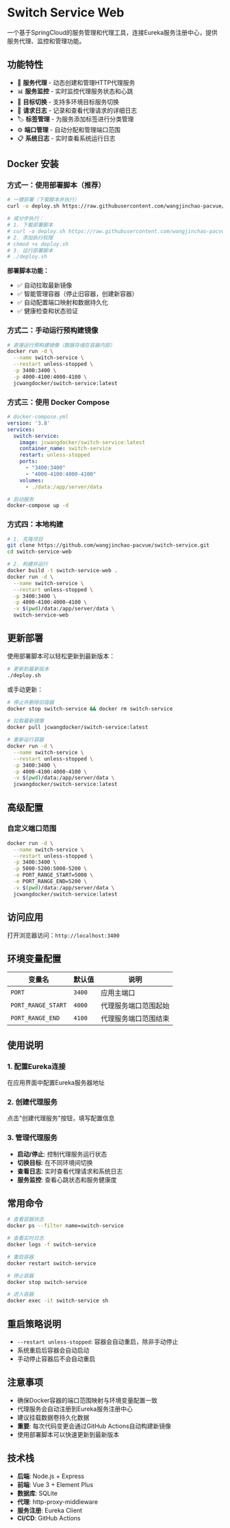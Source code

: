 # Switch Service Web

一个基于SpringCloud的服务管理和代理工具，连接Eureka服务注册中心，提供服务代理、监控和管理功能。

## 功能特性

- 🔄 **服务代理** - 动态创建和管理HTTP代理服务
- 📊 **服务监控** - 实时监控代理服务状态和心跳
- 🎯 **目标切换** - 支持多环境目标服务切换
- 📝 **请求日志** - 记录和查看代理请求的详细日志
- 🏷️ **标签管理** - 为服务添加标签进行分类管理
- ⚙️ **端口管理** - 自动分配和管理端口范围
- 📋 **系统日志** - 实时查看系统运行日志

## Docker 安装

### 方式一：使用部署脚本（推荐）

```bash
# 一键部署（下载脚本并执行）
curl -o deploy.sh https://raw.githubusercontent.com/wangjinchao-pacvue/switch-service/master/deploy.sh && chmod +x deploy.sh && ./deploy.sh

# 或分步执行：
# 1. 下载部署脚本
# curl -o deploy.sh https://raw.githubusercontent.com/wangjinchao-pacvue/switch-service/master/deploy.sh
# 2. 添加执行权限
# chmod +x deploy.sh  
# 3. 运行部署脚本
# ./deploy.sh
```

**部署脚本功能：**
- ✅ 自动拉取最新镜像
- ✅ 智能管理容器（停止旧容器，创建新容器）
- ✅ 自动配置端口映射和数据持久化
- ✅ 健康检查和状态验证

### 方式二：手动运行预构建镜像

```bash
# 直接运行预构建镜像（数据存储在容器内部）
docker run -d \
  --name switch-service \
  --restart unless-stopped \
  -p 3400:3400 \
  -p 4000-4100:4000-4100 \
  jcwangdocker/switch-service:latest
```

### 方式三：使用 Docker Compose

```yaml
# docker-compose.yml
version: '3.8'
services:
  switch-service:
    image: jcwangdocker/switch-service:latest
    container_name: switch-service
    restart: unless-stopped
    ports:
      - "3400:3400"
      - "4000-4100:4000-4100"
    volumes:
      - ./data:/app/server/data
```

```bash
# 启动服务
docker-compose up -d
```

### 方式四：本地构建

```bash
# 1. 克隆项目
git clone https://github.com/wangjinchao-pacvue/switch-service.git
cd switch-service-web

# 2. 构建并运行
docker build -t switch-service-web .
docker run -d \
  --name switch-service \
  --restart unless-stopped \
  -p 3400:3400 \
  -p 4000-4100:4000-4100 \
  -v $(pwd)/data:/app/server/data \
  switch-service-web
```

## 更新部署

使用部署脚本可以轻松更新到最新版本：

```bash
# 更新到最新版本
./deploy.sh
```

或手动更新：

```bash
# 停止并删除旧容器
docker stop switch-service && docker rm switch-service

# 拉取最新镜像
docker pull jcwangdocker/switch-service:latest

# 重新运行容器
docker run -d \
  --name switch-service \
  --restart unless-stopped \
  -p 3400:3400 \
  -p 4000-4100:4000-4100 \
  -v $(pwd)/data:/app/server/data \
  jcwangdocker/switch-service:latest
```

## 高级配置

### 自定义端口范围
```bash
docker run -d \
  --name switch-service \
  --restart unless-stopped \
  -p 3400:3400 \
  -p 5000-5200:5000-5200 \
  -e PORT_RANGE_START=5000 \
  -e PORT_RANGE_END=5200 \
  -v $(pwd)/data:/app/server/data \
  jcwangdocker/switch-service:latest
```

## 访问应用

打开浏览器访问：`http://localhost:3400`

## 环境变量配置

| 变量名 | 默认值 | 说明 |
|--------|--------|------|
| `PORT` | `3400` | 应用主端口 |
| `PORT_RANGE_START` | `4000` | 代理服务端口范围起始 |
| `PORT_RANGE_END` | `4100` | 代理服务端口范围结束 |

## 使用说明

### 1. 配置Eureka连接
在应用界面中配置Eureka服务器地址

### 2. 创建代理服务
点击"创建代理服务"按钮，填写配置信息

### 3. 管理代理服务
- **启动/停止**: 控制代理服务运行状态
- **切换目标**: 在不同环境间切换
- **查看日志**: 实时查看代理请求和系统日志
- **服务监控**: 查看心跳状态和服务健康度

## 常用命令

```bash
# 查看容器状态
docker ps --filter name=switch-service

# 查看实时日志
docker logs -f switch-service

# 重启容器
docker restart switch-service

# 停止容器
docker stop switch-service

# 进入容器
docker exec -it switch-service sh
```

## 重启策略说明

- `--restart unless-stopped`: 容器会自动重启，除非手动停止
- 系统重启后容器会自动启动
- 手动停止容器后不会自动重启

## 注意事项

- 确保Docker容器的端口范围映射与环境变量配置一致
- 代理服务会自动注册到Eureka服务注册中心
- 建议挂载数据卷持久化数据
- **重要**: 每次代码变更会通过GitHub Actions自动构建新镜像
- 使用部署脚本可以快速更新到最新版本

## 技术栈

- **后端**: Node.js + Express
- **前端**: Vue 3 + Element Plus
- **数据库**: SQLite
- **代理**: http-proxy-middleware
- **服务注册**: Eureka Client
- **CI/CD**: GitHub Actions 